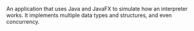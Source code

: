 An application that uses Java and JavaFX to simulate how an interpreter works. It implements multiple data types and structures, and even concurrency.
